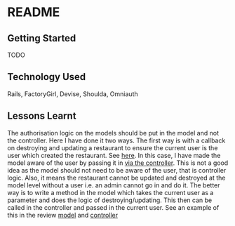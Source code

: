 # README

## Getting Started

TODO

## Technology Used

Rails, FactoryGirl, Devise, Shoulda, Omniauth

## Lessons Learnt

The authorisation logic on the models should be put in the model and not the controller.
Here I have done it two ways. The first way is with a callback on destroying and
updating a restaurant to ensure the current user is the user which created the
restaurant. See [here](https://github.com/DataMinerUK/yelp-clone/blob/master/app/models/restaurant.rb#L7-L8).
In this case, I have made the model aware of the user by passing it in [via the
controller](https://github.com/DataMinerUK/yelp-clone/blob/master/app/controllers/restaurants_controller.rb#L58-L61).
This is not a good idea as the model should not need to be aware of the user, that
is controller logic. Also, it means the restaurant cannot be updated and destroyed
at the model level without a user i.e. an admin cannot go in and do it. The better
way is to write a method in the model which takes the current user as a parameter
and does the logic of destroying/updating. This then can be called in the controller
and passed in the current user. See an example of this in the review [model](https://github.com/DataMinerUK/yelp-clone/blob/master/app/models/review.rb#L7-L12) and
[controller](https://github.com/DataMinerUK/yelp-clone/blob/master/app/controllers/reviews_controller.rb#L26-L34)

